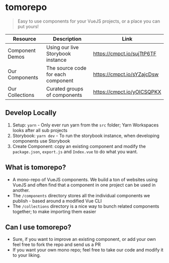 # tomorepo
> Easy to use components for your VueJS projects, or a place you can put yours!

Resource | Description | Link
-------- | -------- | --------
Component Demos | Using our live Storybook instance | https://cmpct.io/sujTtP6TF
Our Components | The source code for each component | https://cmpct.io/sYZajcDsw
Our Collections | Curated groups of components | https://cmpct.io/yOICSQPKX

## Develop Locally
1. Setup: `yarn` - Only ever run yarn from the `src` folder; Yarn Workspaces looks after all sub projects
2. Storybook: `yarn dev` - To run the storybook instance, when developing components use Storybook
3. Create Component: copy an existing component and modify the `package.json`, `export.js` and `Index.vue` to do what you want.

## What is tomorepo?
- A mono-repo of VueJS components. We build a ton of websites using VueJS and often find that a component in one project can be used in another.
- The `/components` directory stores all the individual components we publish - based around a modified Vue CLI
- The `/collections` directory is a nice way to bunch related components together; to make importing them easier

## Can I use tomorepo?
- Sure, if you want to improve an existing component, or add your own feel free to fork the repo and send us a PR
- If you want your own mono repo; feel free to take our code and modify it to your liking.
